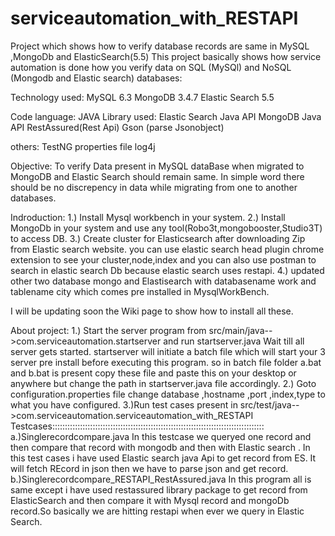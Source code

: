 # serviceautomation_with_RESTAPI
Project which shows how to verify database records are same in MySQL ,MongoDb and ElasticSearch(5.5)
This project basically shows how service automation is done how you verify data on SQL (MySQl) and NoSQL (Mongodb and Elastic search) databases:

Technology used:
MySQL 6.3
MongoDB 3.4.7
Elastic Search 5.5

Code language:
JAVA
Library used:
Elastic Search Java API
MongoDB Java API
RestAssured(Rest Api)
Gson  (parse Jsonobject)

others:
TestNG
properties file
log4j

Objective:
To verify Data present in MySQL dataBase when migrated to MongoDB and Elastic Search should remain same.
In simple word there should be no discrepency in data while migrating from one to another databases.

Indroduction:
1.) Install Mysql workbench in your system.
2.) Install MongoDb in your system and use any tool(Robo3t,mongobooster,Studio3T) to access DB.
3.) Create cluster for Elasticsearch after downloading Zip from Elastic search website.
    you can use elastic search head plugin chrome extension to see your cluster,node,index and you can also use postman to search in         elastic search Db because elastic search uses restapi.
4.) updated other two database mongo and Elastisearch with databasename work and tablename city which comes pre installed in                 MysqlWorkBench.

   I will be updating soon the Wiki page to show how to install all these.

About project:
1.) Start the server program from src/main/java-->com.serviceautomation.startserver
    and run startserver.java
    Wait till all server gets started.
    startserver will initiate a batch file which will start your  3 server pre install before executing this program.
    so in batch file folder a.bat and b.bat is present copy these file and paste this on your desktop or anywhere but change the path in     startserver.java file accordingly.
 2.) Goto configuration.properties file change database ,hostname ,port ,index,type to what you have configured.
 3.)Run test cases present in src/test/java-->com.serviceautomation.serviceautomation_with_RESTAPI
     Testcases::::::::::::::::::::::::::::::::::::::::::::::::::::::::::::::::::::::::::::::::::::
     a.)Singlerecordcompare.java
     In this testcase we queryed one record and then compare that record with mongodb and then with Elastic search .
     In this test cases i have used Elastic search java Api to get record from ES. It will fetch REcord in json then we have to parse        json and get record.
     b.)Singlerecordcompare_RESTAPI_RestAssured.java
       In this program all is same except i have used restassured library package to get record from ElasticSearch and then compare it          with Mysql record and mongoDb record.So basically we are hitting restapi when ever we query in Elastic Search.
               
    
    
